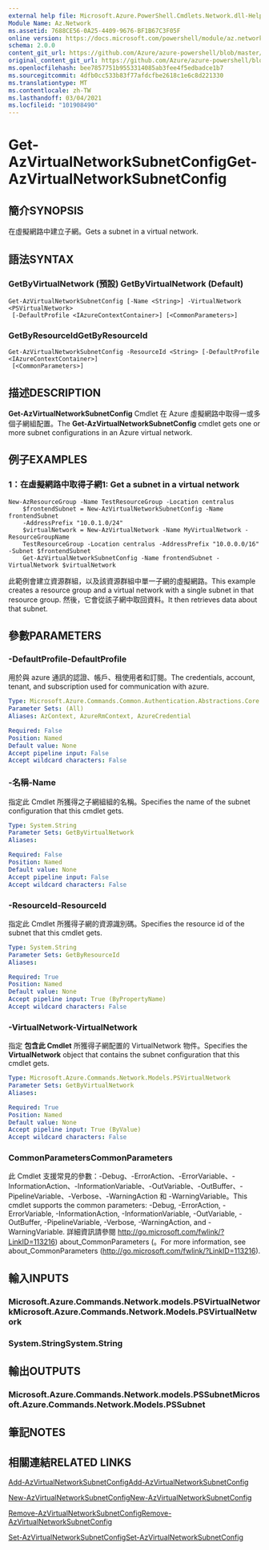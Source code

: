 ```yaml
---
external help file: Microsoft.Azure.PowerShell.Cmdlets.Network.dll-Help.xml
Module Name: Az.Network
ms.assetid: 7688CE56-0A25-4409-9676-BF1B67C3F05F
online version: https://docs.microsoft.com/powershell/module/az.network/get-azvirtualnetworksubnetconfig
schema: 2.0.0
content_git_url: https://github.com/Azure/azure-powershell/blob/master/src/Network/Network/help/Get-AzVirtualNetworkSubnetConfig.md
original_content_git_url: https://github.com/Azure/azure-powershell/blob/master/src/Network/Network/help/Get-AzVirtualNetworkSubnetConfig.md
ms.openlocfilehash: bee7857751b9553314085ab3fee4f5edbadce1b7
ms.sourcegitcommit: 4dfb0cc533b83f77afdcfbe2618c1e6c8d221330
ms.translationtype: MT
ms.contentlocale: zh-TW
ms.lasthandoff: 03/04/2021
ms.locfileid: "101908490"
---
```

# <span data-ttu-id="b408e-101">Get-AzVirtualNetworkSubnetConfig</span><span class="sxs-lookup"><span data-stu-id="b408e-101">Get-AzVirtualNetworkSubnetConfig</span></span>

## <span data-ttu-id="b408e-102">簡介</span><span class="sxs-lookup"><span data-stu-id="b408e-102">SYNOPSIS</span></span>
<span data-ttu-id="b408e-103">在虛擬網路中建立子網。</span><span class="sxs-lookup"><span data-stu-id="b408e-103">Gets a subnet in a virtual network.</span></span>

## <span data-ttu-id="b408e-104">語法</span><span class="sxs-lookup"><span data-stu-id="b408e-104">SYNTAX</span></span>

### <span data-ttu-id="b408e-105">GetByVirtualNetwork (預設) </span><span class="sxs-lookup"><span data-stu-id="b408e-105">GetByVirtualNetwork (Default)</span></span>
```
Get-AzVirtualNetworkSubnetConfig [-Name <String>] -VirtualNetwork <PSVirtualNetwork>
 [-DefaultProfile <IAzureContextContainer>] [<CommonParameters>]
```

### <span data-ttu-id="b408e-106">GetByResourceId</span><span class="sxs-lookup"><span data-stu-id="b408e-106">GetByResourceId</span></span>
```
Get-AzVirtualNetworkSubnetConfig -ResourceId <String> [-DefaultProfile <IAzureContextContainer>]
 [<CommonParameters>]
```

## <span data-ttu-id="b408e-107">描述</span><span class="sxs-lookup"><span data-stu-id="b408e-107">DESCRIPTION</span></span>
<span data-ttu-id="b408e-108">**Get-AzVirtualNetworkSubnetConfig** Cmdlet 在 Azure 虛擬網路中取得一或多個子網組配置。</span><span class="sxs-lookup"><span data-stu-id="b408e-108">The **Get-AzVirtualNetworkSubnetConfig** cmdlet gets one or more subnet configurations in an Azure virtual network.</span></span>

## <span data-ttu-id="b408e-109">例子</span><span class="sxs-lookup"><span data-stu-id="b408e-109">EXAMPLES</span></span>

### <span data-ttu-id="b408e-110">1：在虛擬網路中取得子網</span><span class="sxs-lookup"><span data-stu-id="b408e-110">1: Get a subnet in a virtual network</span></span>
```
New-AzResourceGroup -Name TestResourceGroup -Location centralus
    $frontendSubnet = New-AzVirtualNetworkSubnetConfig -Name frontendSubnet 
    -AddressPrefix "10.0.1.0/24"
    $virtualNetwork = New-AzVirtualNetwork -Name MyVirtualNetwork -ResourceGroupName 
    TestResourceGroup -Location centralus -AddressPrefix "10.0.0.0/16" -Subnet $frontendSubnet
    Get-AzVirtualNetworkSubnetConfig -Name frontendSubnet -VirtualNetwork $virtualNetwork
```

<span data-ttu-id="b408e-111">此範例會建立資源群組，以及該資源群組中單一子網的虛擬網路。</span><span class="sxs-lookup"><span data-stu-id="b408e-111">This example creates a resource group and a virtual network with a single subnet in that resource group.</span></span> <span data-ttu-id="b408e-112">然後，它會從該子網中取回資料。</span><span class="sxs-lookup"><span data-stu-id="b408e-112">It then retrieves data about that subnet.</span></span>

## <span data-ttu-id="b408e-113">參數</span><span class="sxs-lookup"><span data-stu-id="b408e-113">PARAMETERS</span></span>

### <span data-ttu-id="b408e-114">-DefaultProfile</span><span class="sxs-lookup"><span data-stu-id="b408e-114">-DefaultProfile</span></span>
<span data-ttu-id="b408e-115">用於與 azure 通訊的認證、帳戶、租使用者和訂閱。</span><span class="sxs-lookup"><span data-stu-id="b408e-115">The credentials, account, tenant, and subscription used for communication with azure.</span></span>

```yaml
Type: Microsoft.Azure.Commands.Common.Authentication.Abstractions.Core.IAzureContextContainer
Parameter Sets: (All)
Aliases: AzContext, AzureRmContext, AzureCredential

Required: False
Position: Named
Default value: None
Accept pipeline input: False
Accept wildcard characters: False
```

### <span data-ttu-id="b408e-116">-名稱</span><span class="sxs-lookup"><span data-stu-id="b408e-116">-Name</span></span>
<span data-ttu-id="b408e-117">指定此 Cmdlet 所獲得之子網組組的名稱。</span><span class="sxs-lookup"><span data-stu-id="b408e-117">Specifies the name of the subnet configuration that this cmdlet gets.</span></span>

```yaml
Type: System.String
Parameter Sets: GetByVirtualNetwork
Aliases:

Required: False
Position: Named
Default value: None
Accept pipeline input: False
Accept wildcard characters: False
```

### <span data-ttu-id="b408e-118">-ResourceId</span><span class="sxs-lookup"><span data-stu-id="b408e-118">-ResourceId</span></span>
<span data-ttu-id="b408e-119">指定此 Cmdlet 所獲得子網的資源識別碼。</span><span class="sxs-lookup"><span data-stu-id="b408e-119">Specifies the resource id of the subnet that this cmdlet gets.</span></span>

```yaml
Type: System.String
Parameter Sets: GetByResourceId
Aliases:

Required: True
Position: Named
Default value: None
Accept pipeline input: True (ByPropertyName)
Accept wildcard characters: False
```

### <span data-ttu-id="b408e-120">-VirtualNetwork</span><span class="sxs-lookup"><span data-stu-id="b408e-120">-VirtualNetwork</span></span>
<span data-ttu-id="b408e-121">指定 **包含此 Cmdlet** 所獲得子網配置的 VirtualNetwork 物件。</span><span class="sxs-lookup"><span data-stu-id="b408e-121">Specifies the **VirtualNetwork** object that contains the subnet configuration that this cmdlet gets.</span></span>

```yaml
Type: Microsoft.Azure.Commands.Network.Models.PSVirtualNetwork
Parameter Sets: GetByVirtualNetwork
Aliases:

Required: True
Position: Named
Default value: None
Accept pipeline input: True (ByValue)
Accept wildcard characters: False
```

### <span data-ttu-id="b408e-122">CommonParameters</span><span class="sxs-lookup"><span data-stu-id="b408e-122">CommonParameters</span></span>
<span data-ttu-id="b408e-123">此 Cmdlet 支援常見的參數：-Debug、-ErrorAction、-ErrorVariable、-InformationAction、-InformationVariable、-OutVariable、-OutBuffer、-PipelineVariable、-Verbose、-WarningAction 和 -WarningVariable。</span><span class="sxs-lookup"><span data-stu-id="b408e-123">This cmdlet supports the common parameters: -Debug, -ErrorAction, -ErrorVariable, -InformationAction, -InformationVariable, -OutVariable, -OutBuffer, -PipelineVariable, -Verbose, -WarningAction, and -WarningVariable.</span></span> <span data-ttu-id="b408e-124">詳細資訊請參閱 http://go.microsoft.com/fwlink/?LinkID=113216) about_CommonParameters (。</span><span class="sxs-lookup"><span data-stu-id="b408e-124">For more information, see about_CommonParameters (http://go.microsoft.com/fwlink/?LinkID=113216).</span></span>

## <span data-ttu-id="b408e-125">輸入</span><span class="sxs-lookup"><span data-stu-id="b408e-125">INPUTS</span></span>

### <span data-ttu-id="b408e-126">Microsoft.Azure.Commands.Network.models.PSVirtualNetwork</span><span class="sxs-lookup"><span data-stu-id="b408e-126">Microsoft.Azure.Commands.Network.Models.PSVirtualNetwork</span></span>

### <span data-ttu-id="b408e-127">System.String</span><span class="sxs-lookup"><span data-stu-id="b408e-127">System.String</span></span>

## <span data-ttu-id="b408e-128">輸出</span><span class="sxs-lookup"><span data-stu-id="b408e-128">OUTPUTS</span></span>

### <span data-ttu-id="b408e-129">Microsoft.Azure.Commands.Network.models.PSSubnet</span><span class="sxs-lookup"><span data-stu-id="b408e-129">Microsoft.Azure.Commands.Network.Models.PSSubnet</span></span>

## <span data-ttu-id="b408e-130">筆記</span><span class="sxs-lookup"><span data-stu-id="b408e-130">NOTES</span></span>

## <span data-ttu-id="b408e-131">相關連結</span><span class="sxs-lookup"><span data-stu-id="b408e-131">RELATED LINKS</span></span>

[<span data-ttu-id="b408e-132">Add-AzVirtualNetworkSubnetConfig</span><span class="sxs-lookup"><span data-stu-id="b408e-132">Add-AzVirtualNetworkSubnetConfig</span></span>](./Add-AzVirtualNetworkSubnetConfig.md)

[<span data-ttu-id="b408e-133">New-AzVirtualNetworkSubnetConfig</span><span class="sxs-lookup"><span data-stu-id="b408e-133">New-AzVirtualNetworkSubnetConfig</span></span>](./New-AzVirtualNetworkSubnetConfig.md)

[<span data-ttu-id="b408e-134">Remove-AzVirtualNetworkSubnetConfig</span><span class="sxs-lookup"><span data-stu-id="b408e-134">Remove-AzVirtualNetworkSubnetConfig</span></span>](./Remove-AzVirtualNetworkSubnetConfig.md)

[<span data-ttu-id="b408e-135">Set-AzVirtualNetworkSubnetConfig</span><span class="sxs-lookup"><span data-stu-id="b408e-135">Set-AzVirtualNetworkSubnetConfig</span></span>](./Set-AzVirtualNetworkSubnetConfig.md)
